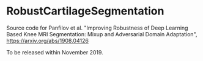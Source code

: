 # RobustCartilageSegmentation

Source code for Panfilov et al. "Improving Robustness of Deep Learning Based Knee MRI Segmentation: Mixup and Adversarial Domain Adaptation", https://arxiv.org/abs/1908.04126

To be released within November 2019.
